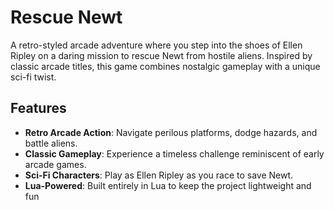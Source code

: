 # Rescue Newt
A retro-styled arcade adventure where you step into the shoes of Ellen Ripley on a daring mission to rescue Newt from hostile aliens. Inspired by classic arcade titles, this game combines nostalgic gameplay with a unique sci-fi twist.

## Features
- **Retro Arcade Action**: Navigate perilous platforms, dodge hazards, and battle aliens.
- **Classic Gameplay**: Experience a timeless challenge reminiscent of early arcade games.
- **Sci-Fi Characters**: Play as Ellen Ripley as you race to save Newt.
- **Lua-Powered**: Built entirely in Lua to keep the project lightweight and fun